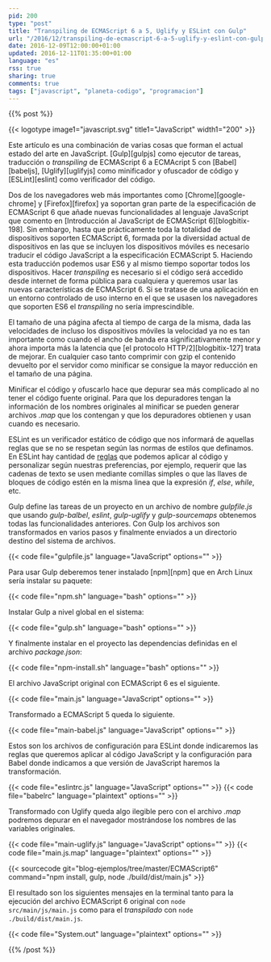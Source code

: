 ```yaml
---
pid: 200
type: "post"
title: "Transpiling de ECMAScript 6 a 5, Uglify y ESLint con Gulp"
url: "/2016/12/transpiling-de-ecmascript-6-a-5-uglify-y-eslint-con-gulp/"
date: 2016-12-09T12:00:00+01:00
updated: 2016-12-11T01:35:00+01:00
language: "es"
rss: true
sharing: true
comments: true
tags: ["javascript", "planeta-codigo", "programacion"]
---
```


{{% post %}}

{{< logotype image1="javascript.svg" title1="JavaScript" width1="200" >}}

Este artículo es una combinación de varias cosas que forman el actual estado del arte en JavaScript. [Gulp][gulpjs] como ejecutor de tareas, traducción o _transpiling_ de ECMAScript 6 a ECMAcript 5 con [Babel][babeljs], [Uglify][uglifyjs] como minificador y ofuscador de código y [ESLint][eslint] como verificador del código.

Dos de los navegadores web más importantes como [Chrome][google-chrome] y [Firefox][firefox] ya soportan gran parte de la especificación de ECMAScript 6 que añade nuevas funcionalidades al lenguaje JavaScript que comento en [Introducción al JavaScript de ECMAScript 6][blogbitix-198]. Sin embargo, hasta que prácticamente toda la totalidad de dispositivos soporten ECMAScript 6, formada por la diversidad actual de dispositivos en las que se incluyen los dispositivos móviles es necesario traducir el código JavaScript a la especificación ECMAScript 5. Haciendo esta traducción podemos usar ES6 y al mismo tiempo soportar todos los dispositivos. Hacer _transpiling_ es necesario si el código será accedido desde internet de forma pública para cualquiera y queremos usar las nuevas características de ECMAScript 6. Si se tratase de una aplicación en un entorno controlado de uso interno en el que se usasen los navegadores que soporten ES6 el _transpiling_ no sería imprescindible.

El tamaño de una página afecta al tiempo de carga de la misma, dada las velocidades de incluso los dispositivos móviles la velocidad ya no es tan importante como cuando el ancho de banda era significativamente menor y ahora importa más la latencia que [el protocolo HTTP/2][blogbitix-127] trata de mejorar. En cualquier caso tanto comprimir con gzip el contenido devuelto por el servidor como minificar se consigue la mayor reducción en el tamaño de una página.

Minificar el código y ofuscarlo hace que depurar sea más complicado al no tener el código fuente original. Para que los depuradores tengan la información de los nombres originales al minificar se pueden generar archivos _.map_ que los contengan y que los depuradores obtienen y usan cuando es necesario.

ESLint es un verificador estático de código que nos informará de aquellas reglas que se no se respetan según las normas de estilos que definamos. En ESLint hay cantidad de [reglas](https://eslint.org/docs/rules/) que podemos aplicar al código y personalizar según nuestras preferencias, por ejemplo, requerir que las cadenas de texto se usen mediante comillas simples o que las llaves de bloques de código estén en la misma linea que la expresión _if_, _else_, _while_, etc.

Gulp define las tareas de un proyecto en un archivo de nombre _gulpfile.js_ que usando _gulp-balbel_, _eslint_, _gulp-uglify_ y _gulp-sourcemaps_ obtenemos todas las funcionalidades anteriores. Con Gulp los archivos son transformados en varios pasos y finalmente enviados a un directorio destino del sistema de archivos.

{{< code file="gulpfile.js" language="JavaScript" options="" >}}

Para usar Gulp deberemos tener instalado [npm][npm] que en Arch Linux sería instalar su paquete:

{{< code file="npm.sh" language="bash" options="" >}}

Instalar Gulp a nivel global en el sistema:

{{< code file="gulp.sh" language="bash" options="" >}}

Y finalmente instalar en el proyecto las dependencias definidas en el archivo _package.json_:

{{< code file="npm-install.sh" language="bash" options="" >}}

El archivo JavaScript original con ECMAScript 6 es el siguiente.

{{< code file="main.js" language="JavaScript" options="" >}}

Transformado a ECMAScript 5 queda lo siguiente.

{{< code file="main-babel.js" language="JavaScript" options="" >}}

Estos son los archivos de configuración para ESLint donde indicaremos las reglas que queremos aplicar al código JavaScript y la configuración para Babel donde indicamos a que versión de JavaScript haremos la transformación.

{{< code file="eslintrc.js" language="JavaScript" options="" >}}
{{< code file="babelrc" language="plaintext" options="" >}}

Transformado con Uglify queda algo ilegible pero con el archivo _.map_ podremos depurar en el navegador mostrándose los nombres de las variables originales.

{{< code file="main-uglify.js" language="JavaScript" options="" >}}
{{< code file="main.js.map" language="plaintext" options="" >}}

{{< sourcecode git="blog-ejemplos/tree/master/ECMAScript6" command="npm install, gulp, node ./build/dist/main.js" >}}

El resultado son los siguientes mensajes en la terminal tanto para la ejecución del archivo ECMAScript 6 original con <code>node src/main/js/main.js</code> como para el _transpilado_ con <code>node ./build/dist/main.js</code>.

{{< code file="System.out" language="plaintext" options="" >}}

{{% /post %}}
